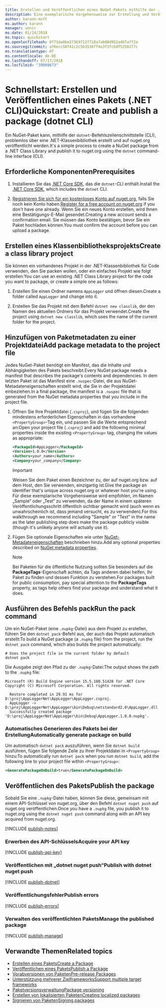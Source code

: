 ```yaml
---
title: Erstellen und Veröffentlichen eines NuGet-Pakets mithilfe der . NET CLI
description: Eine exemplarische Vorgehensweise zur Erstellung und Veröffentlichung eines NuGet-Pakets mit der .NET Core-CLI „dotnet“.
author: karann-msft
ms.author: karann
manager: unnir
ms.date: 01/24/2018
ms.topic: quickstart
ms.openlocfilehash: 0f71da0be27369712f718a7ab80d952a467aff2a
ms.sourcegitcommit: a76ecc58f41c2c5b3536ff4a3f3fcbdf5258177c
ms.translationtype: HT
ms.contentlocale: de-DE
ms.lasthandoff: 07/17/2018
ms.locfileid: "39069673"
---
```

# <a name="quickstart-create-and-publish-a-package-dotnet-cli"></a><span data-ttu-id="27b95-103">Schnellstart: Erstellen und Veröffentlichen eines Pakets (.NET CLI)</span><span class="sxs-lookup"><span data-stu-id="27b95-103">Quickstart: Create and publish a package (dotnet CLI)</span></span>

<span data-ttu-id="27b95-104">Ein NuGet-Paket kann, mithilfe der `dotnet`-Befehlszeilenschnittstelle (CLI), problemlos über eine .NET-Klassenbibliothek erstellt und auf nuget.org veröffentlicht werden.</span><span class="sxs-lookup"><span data-stu-id="27b95-104">It's a simple process to create a NuGet package from a .NET Class Library and publish it to nuget.org using the `dotnet` command-line interface (CLI).</span></span>

## <a name="prerequisites"></a><span data-ttu-id="27b95-105">Erforderliche Komponenten</span><span class="sxs-lookup"><span data-stu-id="27b95-105">Prerequisites</span></span>

1. <span data-ttu-id="27b95-106">Installieren Sie das [.NET Core SDK](https://www.microsoft.com/net/download/), das die `dotnet`-CLI enthält.</span><span class="sxs-lookup"><span data-stu-id="27b95-106">Install the [.NET Core SDK](https://www.microsoft.com/net/download/), which includes the `dotnet` CLI.</span></span>

1. <span data-ttu-id="27b95-107">[Registrieren Sie sich für ein kostenloses Konto auf nuget.org](https://www.nuget.org/users/account/LogOn?returnUrl=%2F), falls Sie noch kein Konto haben.</span><span class="sxs-lookup"><span data-stu-id="27b95-107">[Register for a free account on nuget.org](https://www.nuget.org/users/account/LogOn?returnUrl=%2F) if you don't have one already.</span></span> <span data-ttu-id="27b95-108">Wenn Sie ein neues Konto erstellen, wird Ihnen eine Bestätigungs-E-Mail gesendet.</span><span class="sxs-lookup"><span data-stu-id="27b95-108">Creating a new account sends a confirmation email.</span></span> <span data-ttu-id="27b95-109">Sie müssen das Konto bestätigen, bevor Sie ein Paket hochladen können.</span><span class="sxs-lookup"><span data-stu-id="27b95-109">You must confirm the account before you can upload a package.</span></span>

## <a name="create-a-class-library-project"></a><span data-ttu-id="27b95-110">Erstellen eines Klassenbibliotheksprojekts</span><span class="sxs-lookup"><span data-stu-id="27b95-110">Create a class library project</span></span>

<span data-ttu-id="27b95-111">Sie können ein vorhandenes Projekt in der .NET-Klassenbibliothek für Code verwenden, den Sie packen wollen, oder ein einfaches Projekt wie folgt erstellen:</span><span class="sxs-lookup"><span data-stu-id="27b95-111">You can use an existing .NET Class Library project for the code you want to package, or create a simple one as follows:</span></span>

1. <span data-ttu-id="27b95-112">Erstellen Sie einen Ordner namens `AppLogger` und öffnen diesen.</span><span class="sxs-lookup"><span data-stu-id="27b95-112">Create a folder called `AppLogger` and change into it.</span></span>

1. <span data-ttu-id="27b95-113">Erstellen Sie das Projekt mit dem Befehl `dotnet new classlib`, der den Namen des aktuellen Ordners für das Projekt verwendet.</span><span class="sxs-lookup"><span data-stu-id="27b95-113">Create the project using `dotnet new classlib`, which uses the name of the current folder for the project.</span></span>

## <a name="add-package-metadata-to-the-project-file"></a><span data-ttu-id="27b95-114">Hinzufügen von Paketmetadaten zu einer Projektdatei</span><span class="sxs-lookup"><span data-stu-id="27b95-114">Add package metadata to the project file</span></span>

<span data-ttu-id="27b95-115">Jedes NuGet-Paket benötigt ein Manifest, das die Inhalte und Abhängigkeiten des Pakets beschreibt.</span><span class="sxs-lookup"><span data-stu-id="27b95-115">Every NuGet package needs a manifest that describes the package's contents and dependencies.</span></span> <span data-ttu-id="27b95-116">In dem letzten Paket ist das Manifest eine `.nuspec`-Datei, die aus NuGet-Metadateneigenschaften erstellt wird, die Sie in der Projektdatei einbeziehen.</span><span class="sxs-lookup"><span data-stu-id="27b95-116">In a final package, the manifest is a `.nuspec` file that is generated from the NuGet metadata properties that you include in the project file.</span></span>

1. <span data-ttu-id="27b95-117">Öffnen Sie Ihre Projektdatei (`.csproj`), und fügen Sie die folgenden mindestens erforderlichen Eigenschaften in das vorhandene `<PropertyGroup>`-Tag ein, und passen Sie die Werte entsprechend an:</span><span class="sxs-lookup"><span data-stu-id="27b95-117">Open your project file (`.csproj`) and add the following minimal properties inside the existing `<PropertyGroup>` tag, changing the values as appropriate:</span></span>

    ```xml
    <PackageId>AppLogger</PackageId>
    <Version>1.0.0</Version>
    <Authors>your_name</Authors>
    <Company>your_company</Company>
    ```

    > [!Important]
    > <span data-ttu-id="27b95-118">Weisen Sie dem Paket einen Bezeichner zu, der auf nuget.org bzw. auf dem Host, den Sie verwenden, einzigartig ist.</span><span class="sxs-lookup"><span data-stu-id="27b95-118">Give the package an identifier that's unique across nuget.org or whatever host you're using.</span></span> <span data-ttu-id="27b95-119">Für diese exemplarische Vorgehensweise wird empfohlen, im Namen „Sample“ oder „Test“ zu verwenden, da der Name in einem späteren Veröffentlichungsschritt öffentlich sichtbar gemacht wird (auch wenn es unwahrscheinlich ist, dass jemand versucht, es zu verwenden).</span><span class="sxs-lookup"><span data-stu-id="27b95-119">For this walkthrough we recommend including "Sample" or "Test" in the name as the later publishing step does make the package publicly visible (though it's unlikely anyone will actually use it).</span></span>

1. <span data-ttu-id="27b95-120">Fügen Sie optionale Eigenschaften wie unter [NuGet-Metadateneigenschaften](/dotnet/core/tools/csproj#nuget-metadata-properties) beschrieben hinzu.</span><span class="sxs-lookup"><span data-stu-id="27b95-120">Add any optional properties described on [NuGet metadata properties](/dotnet/core/tools/csproj#nuget-metadata-properties).</span></span>

    > [!Note]
    > <span data-ttu-id="27b95-121">Bei Paketen für die öffentliche Nutzung sollten Sie besonders auf die **PackageTags**-Eigenschaft achten, da Tags anderen dabei helfen, Ihr Paket zu finden und dessen Funktion zu verstehen.</span><span class="sxs-lookup"><span data-stu-id="27b95-121">For packages built for public consumption, pay special attention to the **PackageTags** property, as tags help others find your package and understand what it does.</span></span>

## <a name="run-the-pack-command"></a><span data-ttu-id="27b95-122">Ausführen des Befehls pack</span><span class="sxs-lookup"><span data-stu-id="27b95-122">Run the pack command</span></span>

<span data-ttu-id="27b95-123">Um ein NuGet-Paket (eine `.nupkg`-Datei) aus dem Projekt zu erstellen, führen Sie den `dotnet pack`-Befehl aus, der auch das Projekt automatisch erstellt:</span><span class="sxs-lookup"><span data-stu-id="27b95-123">To build a NuGet package (a `.nupkg` file) from the project, run the `dotnet pack` command, which also builds the project automatically:</span></span>

```cli
# Uses the project file in the current folder by default
dotnet pack
```

<span data-ttu-id="27b95-124">Die Ausgabe zeigt den Pfad zu der `.nupkg`-Datei:</span><span class="sxs-lookup"><span data-stu-id="27b95-124">The output shows the path to the `.nupkg` file:</span></span>

```output
Microsoft (R) Build Engine version 15.5.180.51428 for .NET Core
Copyright (C) Microsoft Corporation. All rights reserved.

  Restore completed in 29.91 ms for D:\proj\AppLoggerNet\AppLogger\AppLogger.csproj.
  AppLogger -> D:\proj\AppLoggerNet\AppLogger\bin\Debug\netstandard2.0\AppLogger.dll
  Successfully created package 'D:\proj\AppLoggerNet\AppLogger\bin\Debug\AppLogger.1.0.0.nupkg'.
```

### <a name="automatically-generate-package-on-build"></a><span data-ttu-id="27b95-125">Automatisches Generieren des Pakets bei der Erstellung</span><span class="sxs-lookup"><span data-stu-id="27b95-125">Automatically generate package on build</span></span>

<span data-ttu-id="27b95-126">Um automatisch `dotnet pack` auszuführen, wenn Sie `dotnet build` ausführen, fügen Sie folgende Zeile zu Ihrer Projektdatei in `<PropertyGroup>` hinzu:</span><span class="sxs-lookup"><span data-stu-id="27b95-126">To automatically run `dotnet pack` when you run `dotnet build`, add the following line to your project file within `<PropertyGroup>`:</span></span>

```xml
<GeneratePackageOnBuild>true</GeneratePackageOnBuild>
```

## <a name="publish-the-package"></a><span data-ttu-id="27b95-127">Veröffentlichen des Pakets</span><span class="sxs-lookup"><span data-stu-id="27b95-127">Publish the package</span></span>

<span data-ttu-id="27b95-128">Sobald Sie eine `.nupkg`-Datei haben, können Sie diese, gemeinsam mit einem API-Schlüssel von nuget.org, über den Befehl `dotnet nuget push` auf nuget.org veröffentlichen.</span><span class="sxs-lookup"><span data-stu-id="27b95-128">Once you have a `.nupkg` file, you publish it to nuget.org using the `dotnet nuget push` command along with an API key acquired from nuget.org.</span></span>

[!INCLUDE [publish-notes](includes/publish-notes.md)]

### <a name="acquire-your-api-key"></a><span data-ttu-id="27b95-129">Erwerben des API-Schlüssels</span><span class="sxs-lookup"><span data-stu-id="27b95-129">Acquire your API key</span></span>

[!INCLUDE [publish-api-key](includes/publish-api-key.md)]

### <a name="publish-with-dotnet-nuget-push"></a><span data-ttu-id="27b95-130">Veröffentlichen mit „dotnet nuget push“</span><span class="sxs-lookup"><span data-stu-id="27b95-130">Publish with dotnet nuget push</span></span>

[!INCLUDE [publish-dotnet](includes/publish-dotnet.md)]

### <a name="publish-errors"></a><span data-ttu-id="27b95-131">Veröffentlichungsfehler</span><span class="sxs-lookup"><span data-stu-id="27b95-131">Publish errors</span></span>

[!INCLUDE [publish-errors](includes/publish-errors.md)]

### <a name="manage-the-published-package"></a><span data-ttu-id="27b95-132">Verwalten des veröffentlichten Pakets</span><span class="sxs-lookup"><span data-stu-id="27b95-132">Manage the published package</span></span>

[!INCLUDE [publish-manage](includes/publish-manage.md)]

## <a name="related-topics"></a><span data-ttu-id="27b95-133">Verwandte Themen</span><span class="sxs-lookup"><span data-stu-id="27b95-133">Related topics</span></span>

- [<span data-ttu-id="27b95-134">Erstellen eines Pakets</span><span class="sxs-lookup"><span data-stu-id="27b95-134">Create a Package</span></span>](../create-packages/creating-a-package.md)
- [<span data-ttu-id="27b95-135">Veröffentlichen eines Pakets</span><span class="sxs-lookup"><span data-stu-id="27b95-135">Publish a Package</span></span>](../create-packages/publish-a-package.md)
- [<span data-ttu-id="27b95-136">Vorabversionen von Paketen</span><span class="sxs-lookup"><span data-stu-id="27b95-136">Pre-release Packages</span></span>](../create-packages/Prerelease-Packages.md)
- [<span data-ttu-id="27b95-137">Unterstützung mehrerer Zielframeworks</span><span class="sxs-lookup"><span data-stu-id="27b95-137">Support multiple target frameworks</span></span>](../create-packages/supporting-multiple-target-frameworks.md)
- [<span data-ttu-id="27b95-138">Paketversionsverwaltung</span><span class="sxs-lookup"><span data-stu-id="27b95-138">Package versioning</span></span>](../reference/package-versioning.md)
- [<span data-ttu-id="27b95-139">Erstellen von lokalisierten Paketen</span><span class="sxs-lookup"><span data-stu-id="27b95-139">Creating localized packages</span></span>](../create-packages/creating-localized-packages.md)
- [<span data-ttu-id="27b95-140">Signieren von Paketen</span><span class="sxs-lookup"><span data-stu-id="27b95-140">Signing packages</span></span>](../create-packages/Sign-a-package.md)
